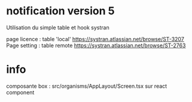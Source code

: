 # notification version 5

Utilisation du simple table et hook systran


page licence : table 'local' https://systran.atlassian.net/browse/ST-3207
Page setting : table remote https://systran.atlassian.net/browse/ST-2763




# info

composante box :  src/organisms/AppLayout/Screen.tsx  sur react component 

